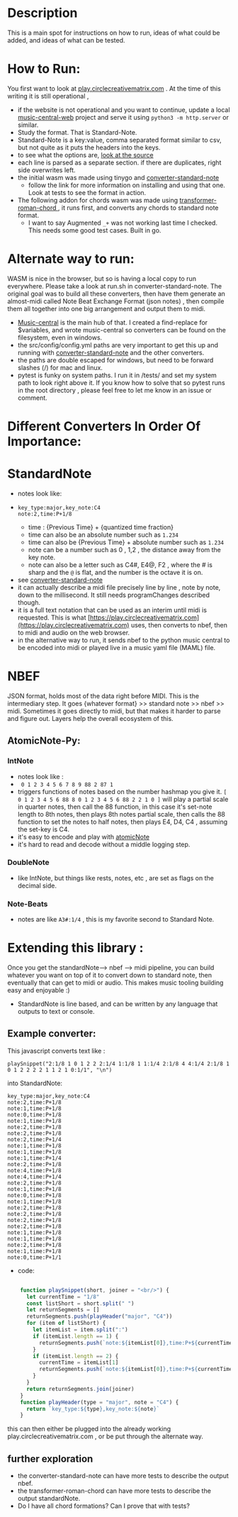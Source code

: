 # Description
This is a main spot for instructions on how to run, ideas of what could be added, and ideas of what can be tested. 

# How to Run: 
You first want to look at [play.circlecreativematrix.com](play.circlecreativematrix.com) . At the time of this writing it is still operational ,
- if the website is not operational and you want to continue, update a local [music-central-web](https://github.com/circlecreativematrix/music-central-web) project and serve it using
`python3 -m http.server` or similar.
- Study the format. That is Standard-Note.
- Standard-Note is a key:value, comma separated format similar to csv, but not quite as it puts the headers into the keys.
- to see what the options are, [look at the source](https://github.com/circlecreativematrix/converter-standard-note/blob/feature-get-variables-working/src/services/standard_to_nbef.go#L279)
- each line is parsed as a separate section. if there are duplicates, right side overwrites left.
- the initial wasm was made using tinygo and [converter-standard-note](https://github.com/circlecreativematrix/converter-standard-note)
  - follow the link for more information on installing and using that one. Look at tests to see the format in action.
- The following addon for chords wasm was made using [transformer-roman-chord   ](https://github.com/circlecreativematrix/transformer-roman-chord) , it runs first, and converts any chords to standard note format.
  - I want to say Augmented `_+` was not working last time I checked. This needs some good test cases. Built in go.

# Alternate way to run:    
WASM is nice in the browser, but so is having a local copy to run everywhere. Please take a look at run.sh in converter-standard-note. 
The original goal was to build all these converters, then have them generate an almost-midi called Note Beat Exchange Format (json notes) , then compile them all together into one big arrangement and output them to midi. 
- [Music-central](https://github.com/circlecreativematrix/music-central) is the main hub of that. I created a find-replace for $variables, and wrote music-central so converters can be found on the filesystem, even in windows.
- the src/config/config.yml paths are very important to get this up and running with  [converter-standard-note](https://github.com/circlecreativematrix/converter-standard-note) and the other converters.
- the paths are double escaped for windows, but need to be forward slashes (/) for mac and linux.
- pytest is funky on system paths. I run it in /tests/ and set my system path to look right above it. If you know how to solve that so pytest runs in the root directory , please feel free to let me know in an issue or comment.

# Different Converters In Order Of Importance:
# StandardNote
- notes look like:
- ```
  key_type:major,key_note:C4
  note:2,time:P+1/8
  ```
  - time : {Previous Time} + {quantized time fraction}
  - time can also be an absolute number such as `1.234`
  - time can also be {Previous Time} + absolute number such as `1.234`
  - note can be a number such as 0 , 1,2 , the distance away from the key note.
  - note can also be a letter such as C4#, E4@, F2 , where the # is sharp and the `@` is flat, and the number is the octave it is on. 
- see [converter-standard-note](https://github.com/circlecreativematrix/converter-standard-note)
- it can actually describe a midi file precisely line by line , note by note, down to the millisecond.  It still needs programChanges described though.  
- it is a full text notation that can be used as an interim until midi is requested. This is what [https://play.circlecreativematrix.com](https://play.circlecreativematrix.com) uses, then converts to nbef, then to midi and audio on the web browser.
- in the alternative way to run, it sends nbef to the python music central to be encoded into midi or played live in a music yaml file (MAML) file. 
# NBEF 
JSON format, holds most of the data right before MIDI. This is the intermediary step. It goes {whatever format} >> standard note >> nbef >> midi. Sometimes it goes directly to midi, but that makes it harder to parse and figure out. Layers help the overall ecosystem of this. 
## AtomicNote-Py: 
### IntNote 
  - notes look like :
  - ``` 0 1 2 3 4 5 6 7 8 9 88 2 87 1```
  - triggers functions of notes based on the number hashmap you give it. `[ 0 1 2 3 4 5 6 88 8 0 1 2 3 4 5 6 88 2 2 1 0 ]` will play a partial scale in quarter notes, then call the 88 function, in this case it's set-note length to 8th notes,  then plays 8th notes partial scale, then calls the 88 function to set the notes to half notes, then plays E4, D4, C4 , assuming the set-key is C4.
  - it's easy to encode and play with [atomicNote](https://github.com/circlecreativematrix/atomicnote-py/tree/3-16-2024_projects/py)
  - it's hard to read and decode without a middle logging step.
### DoubleNote 
 - like IntNote, but things like rests, notes, etc , are set as flags on the decimal side.
### Note-Beats
  - notes are like `A3#:1/4` , this is my favorite second to Standard Note.

# Extending this library : 
Once you get the standardNote--> nbef --> midi pipeline, you can build whatever you want on top of it to convert down to standard note, then eventually that can get to midi or audio. This makes music tooling building easy and enjoyable :) 
- StandardNote is line based, and can be written by any language that outputs to text or console.

## Example converter: 
This javascript converts text like : 
```
playSnippet("2:1/8 1 0 1 2 2 2:1/4 1:1/8 1 1:1/4 2:1/8 4 4:1/4 2:1/8 1 0 1 2 2 2 2 1 1 2 1 0:1/1", "\n")
```
into StandardNote:
```
key_type:major,key_note:C4
note:2,time:P+1/8
note:1,time:P+1/8
note:0,time:P+1/8
note:1,time:P+1/8
note:2,time:P+1/8
note:2,time:P+1/8
note:2,time:P+1/4
note:1,time:P+1/8
note:1,time:P+1/8
note:1,time:P+1/4
note:2,time:P+1/8
note:4,time:P+1/8
note:4,time:P+1/4
note:2,time:P+1/8
note:1,time:P+1/8
note:0,time:P+1/8
note:1,time:P+1/8
note:2,time:P+1/8
note:2,time:P+1/8
note:2,time:P+1/8
note:2,time:P+1/8
note:1,time:P+1/8
note:1,time:P+1/8
note:2,time:P+1/8
note:1,time:P+1/8
note:0,time:P+1/1
```
- code: 
```javascript
   
    function playSnippet(short, joiner = "<br/>") {
      let currentTime = "1/8"
      const listShort = short.split(" ")
      let returnSegments = []
      returnSegments.push(playHeader("major", "C4"))
      for (item of listShort) {
        let itemList = item.split(":")
        if (itemList.length == 1) {
          returnSegments.push(`note:${itemList[0]},time:P+${currentTime}`)
        }
        if (itemList.length == 2) {
          currentTime = itemList[1]
          returnSegments.push(`note:${itemList[0]},time:P+${currentTime}`)
        }
      }
      return returnSegments.join(joiner)
    }
    function playHeader(type = "major", note = "C4") {
      return `key_type:${type},key_note:${note}`
    }
```
this can then either be plugged into the already working play.circlecreativematrix.com , or be put through the alternate way. 
## further exploration
- the converter-standard-note can have more tests to describe the output nbef.
- the transformer-roman-chord can have more tests to describe the output standardNote.
- Do I have all chord formations? Can I prove that with tests?
  

